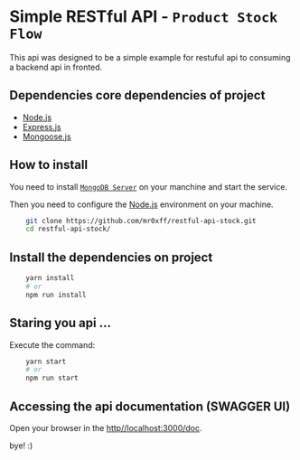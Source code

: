 # Simple RESTful API - `Product Stock Flow`

This api was designed to be a simple example for restuful api 
to consuming a backend api in fronted.

## Dependencies core dependencies of project
- [Node.js](https://nodejs.org/en)
- [Express.js](https://expressjs.com/)
- [Mongoose.js](https://mongoosejs.com/)

## How to install 
You need to install [`MongoDB Server`](https://www.mongodb.com/try/download/community) on your manchine and start the service.

Then you need to configure the [Node.js](https://nodejs.org) environment on your machine.

```bash
    git clone https://github.com/mr0xff/restful-api-stock.git
    cd restful-api-stock/
```
## Install the dependencies on project

```powershell
    yarn install
    # or 
    npm run install
```

## Staring you api ...

Execute the command:
```bash
    yarn start
    # or 
    npm run start
```

## Accessing the api documentation (SWAGGER UI)

Open your browser in the [http//localhost:3000/doc](http//localhost:3000/doc).


bye! :)

